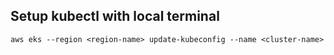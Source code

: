 ## Setup kubectl with local terminal
```
aws eks --region <region-name> update-kubeconfig --name <cluster-name>
```